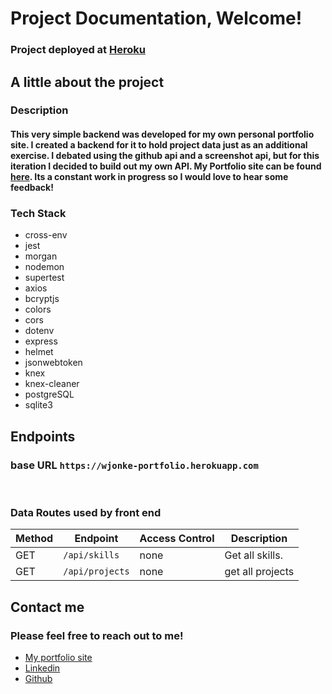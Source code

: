 # Project Documentation, Welcome!

### Project deployed at [Heroku](https://wjonke-portfolio.herokuapp.com 'Portfolio Backend') <br>

## A little about the project

### Description

#### This very simple backend was developed for my own personal portfolio site. I created a backend for it to hold project data just as an additional exercise. I debated using the github api and a screenshot api, but for this iteration I decided to build out my own API. My Portfolio site can be found [here](https://www.wesjonke.com 'Wes Jonke Portfolio'). Its a constant work in progress so I would love to hear some feedback!


### Tech Stack

- cross-env
- jest
- morgan
- nodemon
- supertest
- axios
- bcryptjs
- colors
- cors
- dotenv
- express
- helmet
- jsonwebtoken
- knex
- knex-cleaner
- postgreSQL
- sqlite3

## Endpoints

### base URL `https://wjonke-portfolio.herokuapp.com `
<br>

### Data Routes used by front end

| Method | Endpoint                        | Access Control | Description                                |
| ------ | ------------------------------- | -------------- | ------------------------------------------ |
| GET    | `/api/skills`                   | none           | Get all skills.                            |
| GET    | `/api/projects`                 | none           | get all projects                           |

## Contact me

### Please feel free to reach out to me!

- [My portfolio site](https://www.wesjonke.com 'Wes Jonke Portfolio')
- [Linkedin](https://www.linkedin.com/in/wes-jonke/ 'Wes Jonke')
- [Github](https://github.com/Wjonke 'Wes Jonke')
